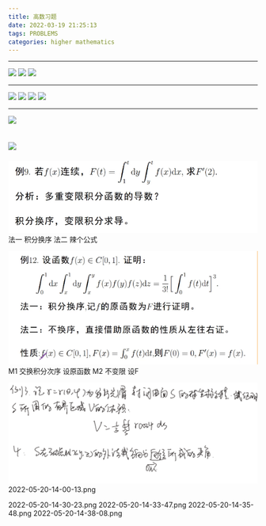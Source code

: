 ```yaml
---
title: 高数习题
date: 2022-03-19 21:25:13
tags: PROBLEMS
categories: higher mathematics
---
```


---
![](2022-03-19-21-26-36.png)
![](2022-03-19-21-26-47.png)
![](2022-03-19-21-26-58.png)

---
![](2022-03-19-21-27-22.png)
![](2022-03-19-21-27-31.png)
![](2022-03-19-21-27-45.png)
![](2022-03-19-21-27-58.png)

---

![](2022-03-25-13-43-21.png)

![](2022-03-25-13-50-27.png)
---
![](2022-04-11-08-21-21.png)
法一 积分换序
法二 辣个公式

![](2022-04-11-08-30-29.png)
M1 交换积分次序  设原函数
M2 不变限 设F

![](2022-05-20-13-58-06.png)
2022-05-20-14-00-13.png

2022-05-20-14-30-23.png
2022-05-20-14-33-47.png
2022-05-20-14-35-48.png
2022-05-20-14-38-08.png